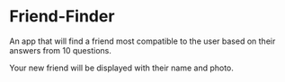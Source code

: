 # Friend-Finder

An app that will find a friend most compatible to the user based on their answers from 10 questions.

Your new friend will be displayed with their name and photo.
